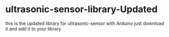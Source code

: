 # ultrasonic-sensor-library-Updated
this is the updated library for ultrasonic-sensor with Arduino just download it and add it to your library 
